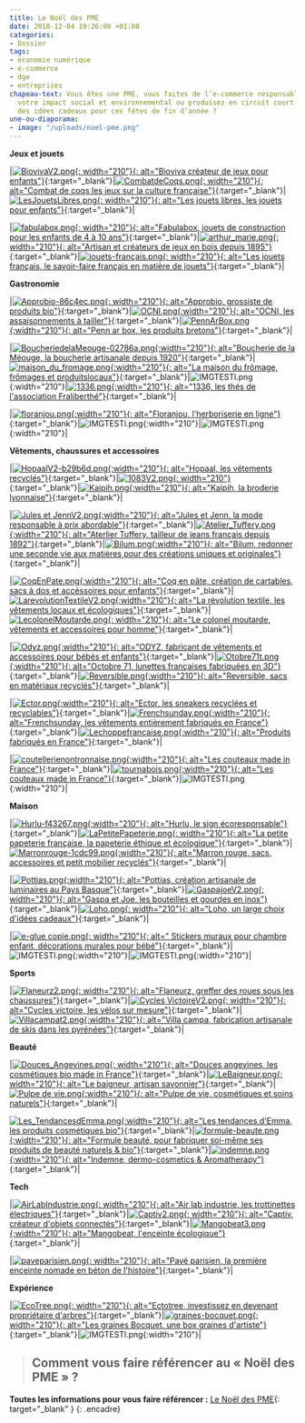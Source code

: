 ```yaml
---
title: Le Noël des PME
date: 2018-12-04 19:26:00 +01:00
categories:
- Dossier
tags:
- économie numérique
- e-commerce
- dge
- entreprises
chapeau-text: Vous êtes une PME, vous faites de l’e-commerce responsable, vous maîtrisez
  votre impact social et environnemental ou produisez en circuit court. Et vous avez
  des idées cadeaux pour ces fêtes de fin d’année ?
une-ou-diaporama:
- image: "/uploads/noel-pme.png"
---
```


**Jeux et jouets**


|[![BiovivaV2.png](/uploads/BiovivaV2.png){: width="210"}{: alt="Bioviva créateur de jeux pour enfants"}](https://www.bioviva.com/fr/){:target="_blank"}|[![CombatdeCoqs.png](/uploads/CombatdeCoqs.png){: width="210"}{: alt="Combat de coqs les jeux sur la culture française"}](https://www.combatdecoqs.fr){:target="_blank"}|[![LesJouetsLibres.png](/uploads/LesJouetsLibres.png){: width="210"}{: alt="Les jouets libres, les jouets pour enfants"}](http://www.lesjouetslibres.fr){:target="_blank"}|

|[![fabulabox.png](/uploads/fabulabox.png){: width="210"}{: alt="Fabulabox, jouets de construction pour les enfants de 4 à 10 ans"}](http://www.fabulabox.com){:target="_blank"}|[![arthur_marie.png](/uploads/arthur_marie.png){: width="210"}{: alt="Artisan et créateurs de jeux en bois depuis 1895"}](http://www.arthur-et-marie.com){:target="_blank"}|[![jouets-français.png](/uploads/jouets-français.png){: width="210"}{: alt="Les jouets français, le savoir-faire français en matière de jouets"}](http://lesjouetsfrancais.fr){:target="_blank"}|

**Gastronomie**


|[![Approbio-86c4ec.png](/uploads/Approbio-86c4ec.png){: width="210"}{: alt="Approbio, grossiste de produits bio"}](http://approbio.com/){:target="_blank"}|[![OCNI.png](/uploads/OCNI.png){:width="210"}{: alt="OCNI, les assaisonnements à tailler"}](https://fr.ocni-factory.com){:target="_blank"}|[![PennArBox.png](/uploads/PennArBox.png){:width="210"}{: alt="Penn ar box, les produits bretons"}](https://www.pennarbox.bzh/fr){:target="_blank"}|

|[![BoucheriedelaMeouge-02786a.png](/uploads/BoucheriedelaMeouge-02786a.png){:width="210"}{: alt="Boucherie de la Méouge, la boucherie artisanale depuis 1920"}](https://tetedecochon.fr/){:target="_blank"}|[![maison_du_fromage.png](/uploads/maison_du_fromage.png){:width="210"}{: alt="La maison du frômage, frômages et produitslocaux"}](https://maisondufromage.fr/){:target="_blank"}|![IMGTESTl.png](/uploads/IMGTESTl.png){:width="210"}|[![1336.png](/uploads/1336.png){:width="210"}{: alt="1336, les thés de l'association Fraliberthé"}](https://boutique.fraliberthe.fr/){:target="_blank"}|

|[![floranjou.png](/uploads/floranjou.png){:width="210"}{: alt="Floranjou, l'herboriserie en ligne"}](https://www.floranjou.fr/){:target="_blank"}|![IMGTESTl.png](/uploads/IMGTESTl.png){:width="210"}|![IMGTESTl.png](/uploads/IMGTESTl.png){:width="210"}|


**Vêtements, chaussures et accessoires**


|[![HopaalV2-b29b6d.png](/uploads/HopaalV2-b29b6d.png){:width="210"}{: alt="Hopaal, les vêtements recyclés"}](https://hopaal.com/){:target="_blank"}|[![1083V2.png](/uploads/1083V2.png){: width="210"}](https://www.1083.fr/){:target="_blank"}|[![Kaipih.png](/uploads/Kaipih.png){:width="210"}{: alt="Kaipih, la broderie lyonnaise"}](https://www.kaipih.com){:target="_blank"}|

|[![Jules et JennV2.png](/uploads/Jules%20et%20JennV2.png){:width="210"}{: alt="Jules et Jenn, la mode responsable à prix abordable"}](https://www.julesjenn.com/){:target="_blank"}|[![Atelier_Tuffery.png](/uploads/Atelier_Tuffery.png){:width="210"}{: alt="Aterlier Tuffery, tailleur de jeans français depuis 1892"}](https://www.ateliertuffery.com){:target="_blank"}|[![Bilum.png](/uploads/Bilum.png){:width="210"}{: alt="Bilum, redonner une seconde vie aux matières pour des créations uniques et originales"}](https://www.bilum.fr){:target="_blank"}|

|[![CoqEnPate.png](/uploads/CoqEnPate.png){:width="210"}{: alt="Coq en pâte, création de cartables, sacs à dos et accéssoires pour enfants"}](http://www.coqenpate.com){:target="_blank"}|[![LarevolutionTextileV2.png](/uploads/LarevolutionTextileV2.png){:width="210"}{: alt="La révolution textile, les vêtements locaux et écologiques"}](https://www.larevolutiontextile.com/){:target="_blank"}|[![LecolonelMoutarde.png](/uploads/LecolonelMoutarde.png){: width="210"}{: alt="Le colonel moutarde, vêtements et accessoires pour homme"}](https://www.lecolonelmoutarde.com/fr/){:target="_blank"}|

|[![Odyz.png](/uploads/Odyz.png){:width="210"}{: alt="ODYZ, fabricant de vêtements et accessoires pour bébés et enfants"}](https://odyz.net/){:target="_blank"}|[![Otobre71t.png](/uploads/Otobre71t.png){:width="210"}{: alt="Octobre 71, lunettes françaises fabriquées en 3D"}](https://www.octobre71.com/){:target="_blank"}|[![Reversible.png](/uploads/Reversible.png){:width="210"}{: alt="Reversible, sacs en matériaux reçyclés"}](https://www.reversible.fr){:target="_blank"}|

|[![Ector.png](/uploads/Ector.png){:width="210"}{: alt="Ector, les sneakers recyclées et recyclables"}](https://www.ector-sneakers.com/){:target="_blank"}|[![Frenchsunday.png](/uploads/Frenchsunday.png){:width="210"}{: alt="Frenchsunday, les vêtements entièrement fabriqués en France"}](https://www.frenchsunday.fr/){:target="_blank"}|[![Lechoppefrancaise.png](/uploads/Lechoppefrancaise.png){:width="210"}{: alt="Produits fabriqués en France"}](https://www.echoppe-francaise.fr/){:target="_blank"}|

|[![coutellerienontronnaise.png](/uploads/coutellerienontronnaise.png){:width="210"}{: alt="Les couteaux made in France"}](https://www.coutellerie-nontronnaise.com/fr/){:target="_blank"}|[![tournabois.png](/uploads/tournabois.png){:width="210"}{: alt="Les couteaux made in France"}](https://www.tournabois.fr/){:target="_blank"}|![IMGTESTl.png](/uploads/IMGTESTl.png){:width="210"}|



**Maison**


|[![Hurlu-f43267.png](/uploads/Hurlu-f43267.png){:width="210"}{: alt="Hurlu, le sign écoresponsable"}](https://hurlu.fr){:target="_blank"}|[![LaPetitePapeterie.png](/uploads/LaPetitePapeterie.png){: width="210"}{: alt="La petite papeterie française, la papeterie éthique et écologique"}](http://www.lapetitepapeteriefrancaise.fr/fr/){:target="_blank"}|[![Marronrouge-1cdc99.png](/uploads/Marronrouge-1cdc99.png){:width="210"}{: alt="Marron rouge, sacs, accessoires et petit mobilier reçyclés"}](http://www.marronrouge.com){:target="_blank"}|

|[![Pottias.png](/uploads/Pottias.png){:width="210"}{: alt="Pottias, création artisanale de luminaires au Pays Basque"}](https://pottias.com/){:target="_blank"}|[![GaspajoeV2.png](/uploads/GaspajoeV2.png){: width="210"}{: alt="Gaspa et Joe, les bouteilles et gourdes en inox"}](https://www.gaspajoe.fr){:target="_blank"}|[![Loho.png](/uploads/Loho.png){: width="210"}{: alt="Loho, un large choix d'idées cadeaux"}](https://www.loho.fr){:target="_blank"}|

|[![e-glue copie.png](/uploads/e-glue%20copie.png){: width="210"}{: alt=" Stickers muraux pour chambre enfant, décorations murales pour bébé"}](https://www.e-glue.fr/fr/){:target="_blank"}|![IMGTESTl.png](/uploads/IMGTESTl.png){:width="210"}|![IMGTESTl.png](/uploads/IMGTESTl.png){:width="210"}|  

**Sports**

|[![Flaneurz2.png](/uploads/Flaneurz2.png){: width="210"}{: alt="Flaneurz, greffer des roues sous les chaussures"}](http://www.flaneurz.com/fr/){:target="_blank"}|[![Cycles VictoireV2.png](/uploads/Cycles%20VictoireV2.png){: width="210"}{: alt="Cycles victoire, les vélos sur mesure"}](http://www.victoire-cycles.com){:target="_blank"}|[![Villacampat2.png](/uploads/Villacampat2.png){:width="210"}{: alt="Villa campa, fabrication artisanale de skis dans les pyrénées"}](https://www.villacampa-pyrenees.com){:target="_blank"}|


**Beauté**

|[![Douces_Angevines.png](/uploads/Douces_Angevines.png){: width="210"}{: alt="Douces angevines, les cosmétiques bio made in France"}](https://www.doucesangevines.com){:target="_blank"}|[![LeBaigneur.png](/uploads/LeBaigneur.png){: width="210"}{: alt="Le baigneur, artisan savonnier"}](https://www.lebaigneur.fr){:target="_blank"}|[![Pulpe de vie.png](/uploads/Pulpe%20de%20vie.png){:width="210"}{: alt="Pulpe de vie, cosmétiques et soins naturels"}](https://www.pulpedevie.com){:target="_blank"}|

[![Les_TendancesdEmma.png](/uploads/Les_TendancesdEmma.png){:width="210"}{: alt="Les tendances d'Emma, les produits cosmétiques bio"}](https://www.tendances-emma.fr/){:target="_blank"}|[![formule-beaute.png](/uploads/formule-beaute.png){:width="210"}{: alt="Formule beauté, pour fabriquer soi-même ses produits de beauté naturels & bio"}](https://www.formulebeaute.com/){:target="_blank"}|[![indemne.png](/uploads/indemne.png){:width="210"}{: alt="Indemne, dermo-cosmetics & Aromatherapy"}](https://www.indemne.fr/){:target="_blank"}|


**Tech**


|[![AirLabIndustrie.png](/uploads/AirLabIndustrie.png){: width="210"}{: alt="Air lab industrie, les trottinettes électriques"}](https://airlab-industrie.com/fr/){:target="_blank"}|[![Captiv2.png](/uploads/Captiv2.png){: width="210"}{: alt="Captiv, créateur d'objets connectés"}](https://captiv.eu/creations.html){:target="_blank"}|[![Mangobeat3.png](/uploads/Mangobeat3.png){:width="210"}{: alt="Mangobeat, l'enceinte écologique"}](https://www.mangobeat.fr){:target="_blank"}|

|[![paveparisien.png](/uploads/paveparisien.png){: width="210"}{: alt="Pavé parisien, la première enceinte nomade en béton de l'histoire"}](https://lepaveparisien.com/){:target="_blank"}|



**Expérience**

|[![EcoTree.png](/uploads/EcoTree.png){: width="210"}{: alt="Ectotree, investissez en devenant propriétaire d'arbres"}](https://ecotree.fr/){:target="_blank"}|[![graines-bocquet.png](/uploads/graines-bocquet.png){: width="210"}{: alt="Les graines Bocquet, une box graines d'artiste"}](https://www.cultiversonjardin.fr/){:target="_blank"}|![IMGTESTl.png](/uploads/IMGTESTl.png){:width="210"}|
 
> ## Comment vous faire référencer au « Noël des PME » ?
**Toutes les informations pour vous faire référencer :**
[Le Noël des PME](https://secretariat-etat.numerique.gouv.fr/noel-pme){: target="_blank" }
{: .encadre}